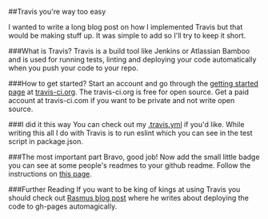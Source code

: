 ##Travis you're way too easy

I wanted to write a long blog post on how I implemented Travis but that would be making stuff up. It was simple to add so I'll try to keep it short.

###What is Travis?
Travis is a build tool like Jenkins or Atlassian Bamboo and is used for running tests, linting and deploying your code automatically when you push your code to your repo.

###How to get started?
Start an account and go through the [getting started page](https://travis-ci.org/getting_started) at [travis-ci.org](https://travis-ci.org). The travis-ci.org is free for open source. Get a paid account at travis-ci.com if you want to be private and not write open source.

###I did it this way
You can check out my [.travis.yml](https://github.com/Swoot1/ria2015/blob/gh-pages/.travis.yml) if you'd like. While writing this all I do with Travis is to run eslint which you can see in the test script in package.json.

###The most important part
Bravo, good job! Now add the small little badge you can see at some people's readmes to your github readme. Follow the instructions on [this page](https://docs.travis-ci.com/user/status-images/).

###Further Reading
If you want to be king of kings at using Travis you should check out [Rasmus blog post](https://rasmus.eneman.eu/continuous-integration-and-deployment-to-gh-pages/) where he writes about deploying the code to gh-pages automagically.
